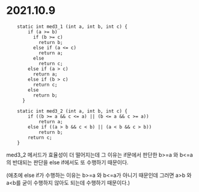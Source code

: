 # 2021.10.9

```
    static int med3_1 (int a, int b, int c) {
        if (a >= b)
          if (b >= c)
            return b;
          else if (a <= c)
            return a;
          else
            return c;
        else if (a > c)
          return a;
        else if (b > c)
          return c;
        else
          return b;
      }
```
```
	static int med3_2 (int a, int b, int c) {
		if ((b >= a && c <= a) || (b <= a && c >= a))
			return a;
		else if ((a > b && c < b) || (a < b && c > b))
			return b;
		return c;
	}
```

med3_2 메서드가 효율성이 더 떨어지는데 그 이유는 if문에서 판단한 b>=a 와 b<=a 의 반대되는 판단을 
else if에서도 또 수행하기 때문이다.

(애초에 else if가 수행하는 이유는 b>=a 와 b<=a가 아니기 때문인데 그러면 a>b 와 a<b를 굳이 수행하지 않아도 되는데 수행하기 때문이다.)
